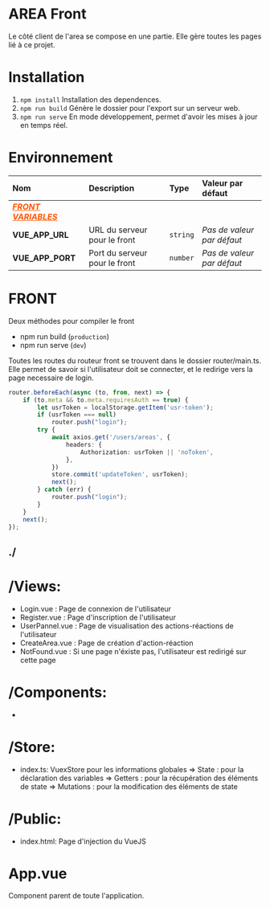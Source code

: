 # AREA Front

Le côté client de l'area se compose en une partie.
Elle gère toutes les pages lié à ce projet.

# Installation

1. `npm install` Installation des dependences.
2. `npm run build` Génère le dossier pour l'export sur un serveur web.
3. `npm run serve` En mode développement, permet d'avoir les mises à jour en temps réel.

# Environnement

| Nom | Description | Type | Valeur par défaut |
|:----|:------------|:-----|:------------------|
| <span style="color: #FF5500; text-decoration: underline;">***FRONT VARIABLES***</span> | | | |
| **VUE_APP_URL** | URL du serveur pour le front | `string` | *Pas de valeur par défaut* |
| **VUE_APP_PORT** | Port du serveur pour le front | `number` | *Pas de valeur par défaut* |

# FRONT

Deux méthodes pour compiler le front
- npm run build (`production`)
- npm run serve (`dev`)

Toutes les routes du routeur front se trouvent dans le dossier router/main.ts.
Elle permet de savoir si l'utilisateur doit se connecter, et le redirige vers la page necessaire de login.
```ts
router.beforeEach(async (to, from, next) => {
    if (to.meta && to.meta.requiresAuth == true) {
        let usrToken = localStorage.getItem('usr-token');
        if (usrToken === null)
            router.push("login");
        try {
            await axios.get('/users/areas', {
                headers: {
                    Authorization: usrToken || 'noToken',
                },
            })
            store.commit('updateToken', usrToken);
            next();
        } catch (err) {
            router.push("login");
        }
    }
    next();
});
```

## ./

# /Views:
- Login.vue : Page de connexion de l'utilisateur
- Register.vue : Page d'inscription de l'utilisateur
- UserPannel.vue : Page de visualisation des actions-réactions de l'utilisateur
- CreateArea.vue : Page de création d'action-réaction
- NotFound.vue : Si une page n'éxiste pas, l'utilisateur est redirigé sur cette page

# /Components:
- 

# /Store:
- index.ts: VuexStore pour les informations globales
    => State : pour la déclaration des variables
    => Getters : pour la récupération des éléments de state
    => Mutations : pour la modification des éléments de state

# /Public:
- index.html: Page d'injection du VueJS

# App.vue
Component parent de toute l'application.
